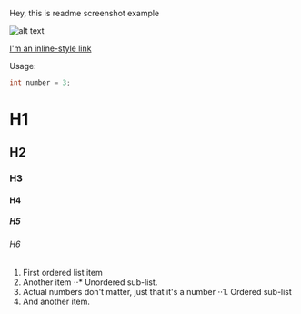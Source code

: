 Hey, this is readme screenshot example

![alt text](http://pngimg.com/uploads/computer_mouse/small/computer_mouse_PNG7701.png)

[I'm an inline-style link](https://www.google.com)

Usage:
```cs
int number = 3;
```


# H1
## H2
### H3
#### H4
##### H5
###### H6

1. First ordered list item
2. Another item
⋅⋅* Unordered sub-list. 
1. Actual numbers don't matter, just that it's a number
⋅⋅1. Ordered sub-list
4. And another item.
